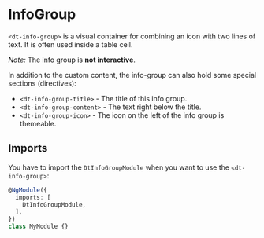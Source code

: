 # InfoGroup

<docs-source-example example="DefaultInfoGroupExampleComponent"></docs-source-example>

`<dt-info-group>` is a visual container for combining an icon with two lines of text. It is often used inside a table cell.

*Note:* The info group is **not interactive**.

In addition to the custom content, the info-group can also hold some special sections (directives):
* `<dt-info-group-title>` - The title of this info group.
* `<dt-info-group-content>` - The text right below the title.
* `<dt-info-group-icon>` - The icon on the left of the info group is themeable.

## Imports

You have to import the `DtInfoGroupModule` when you want to use the `<dt-info-group>`:

```typescript
@NgModule({
  imports: [
    DtInfoGroupModule,
  ],
})
class MyModule {}
```
